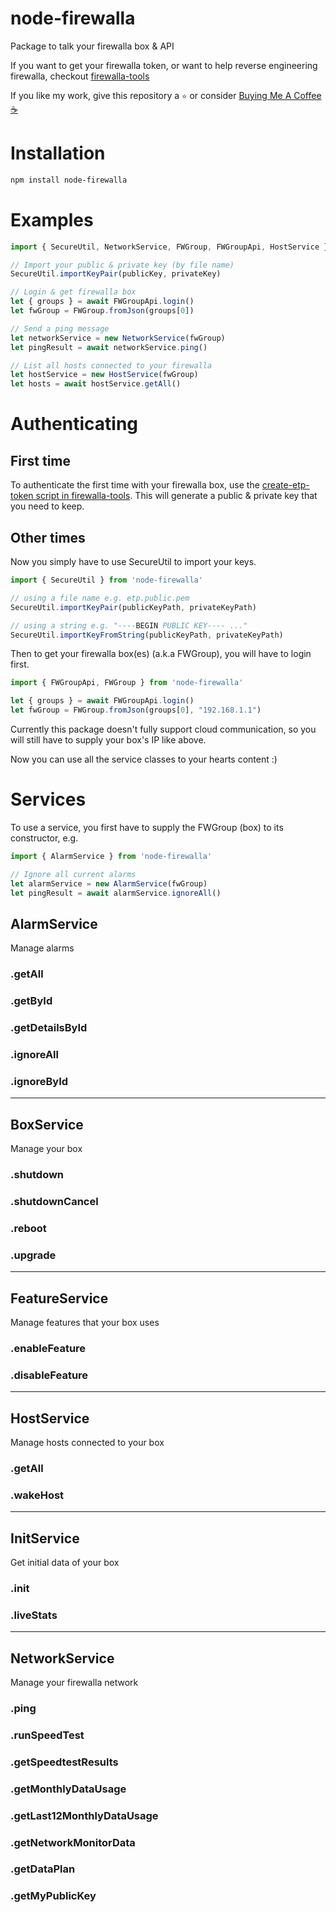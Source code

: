 # node-firewalla
Package to talk your firewalla box & API

If you want to get your firewalla token, or want to help reverse engineering firewalla, checkout [firewalla-tools](https://github.com/lesleyxyz/firewalla-tools/)

If you like my work, give this repository a `⭐` or consider [Buying Me A Coffee ☕](https://www.buymeacoffee.com/lesleydk)

# Installation
```bash
npm install node-firewalla
```

# Examples
```js
import { SecureUtil, NetworkService, FWGroup, FWGroupApi, HostService } from 'node-firewalla'

// Import your public & private key (by file name)
SecureUtil.importKeyPair(publicKey, privateKey)

// Login & get firewalla box
let { groups } = await FWGroupApi.login()
let fwGroup = FWGroup.fromJson(groups[0])

// Send a ping message
let networkService = new NetworkService(fwGroup)
let pingResult = await networkService.ping()

// List all hosts connected to your firewalla
let hostService = new HostService(fwGroup)
let hosts = await hostService.getAll()
```

# Authenticating
## First time
To authenticate the first time with your firewalla box, use the [create-etp-token script in firewalla-tools](https://github.com/lesleyxyz/firewalla-tools/).
This will generate a public & private key that you need to keep.

## Other times
Now you simply have to use SecureUtil to import your keys.
```javascript
import { SecureUtil } from 'node-firewalla'

// using a file name e.g. etp.public.pem
SecureUtil.importKeyPair(publicKeyPath, privateKeyPath)

// using a string e.g. "----BEGIN PUBLIC KEY---- ..."
SecureUtil.importKeyFromString(publicKeyPath, privateKeyPath)
```

Then to get your firewalla box(es) (a.k.a FWGroup), you will have to login first.
```javascript
import { FWGroupApi, FWGroup } from 'node-firewalla'

let { groups } = await FWGroupApi.login()
let fwGroup = FWGroup.fromJson(groups[0], "192.168.1.1")
```
Currently this package doesn't fully support cloud communication, so you will still have to supply your box's IP like above.

Now you can use all the service classes to your hearts content :)

# Services
To use a service, you first have to supply the FWGroup (box) to its constructor, e.g.
```javascript
import { AlarmService } from 'node-firewalla'

// Ignore all current alarms
let alarmService = new AlarmService(fwGroup)
let pingResult = await alarmService.ignoreAll()
```
## AlarmService
Manage alarms
### .getAll
### .getById
### .getDetailsById
### .ignoreAll
### .ignoreById

---

## BoxService
Manage your box
### .shutdown
### .shutdownCancel
### .reboot
### .upgrade

---

## FeatureService
Manage features that your box uses
### .enableFeature
### .disableFeature

---

## HostService
Manage hosts connected to your box
### .getAll
### .wakeHost

---

## InitService
Get initial data of your box
### .init
### .liveStats

---

## NetworkService
Manage your firewalla network
### .ping
### .runSpeedTest
### .getSpeedtestResults
### .getMonthlyDataUsage
### .getLast12MonthlyDataUsage
### .getNetworkMonitorData
### .getDataPlan
### .getMyPublicKey
